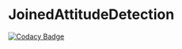 # JoinedAttitudeDetection
[![Codacy Badge](https://api.codacy.com/project/badge/Grade/b66824bf42bb4a85b7e43b69cc2f3952)](https://www.codacy.com/manual/hirotasoshu/JoinedAttitudeDetection?utm_source=github.com&amp;utm_medium=referral&amp;utm_content=hirotasoshu/JoinedAttitudeDetection&amp;utm_campaign=Badge_Grade)
